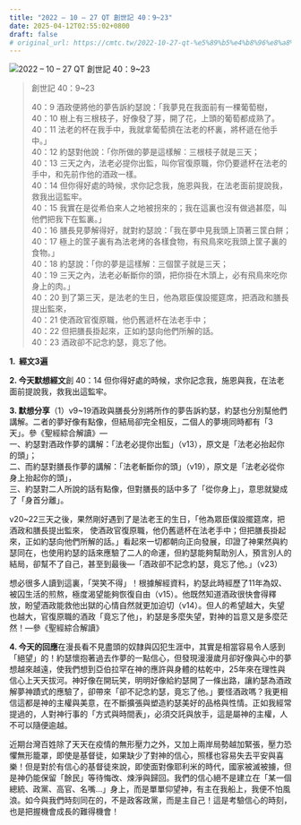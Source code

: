 ```yaml
---
title: "2022 – 10 – 27 QT 創世記 40：9~23"
date: 2025-04-12T02:55:02+0800
draft: false
# original_url: https://cmtc.tw/2022-10-27-qt-%e5%89%b5%e4%b8%96%e8%a8%98-40%ef%bc%9a923
---
```


![2022 – 10 – 27 QT 創世記 40：9\~23](/images/qt.jpg  "2022 – 10 – 27 QT 創世記 40：9\~23")

> 創世記 40：9\~23
>
> 40：9 酒政便將他的夢告訴約瑟說：「我夢見在我面前有一棵葡萄樹，  
> 40：10 樹上有三根枝子，好像發了芽，開了花，上頭的葡萄都成熟了。  
> 40：11 法老的杯在我手中，我就拿葡萄擠在法老的杯裏，將杯遞在他手中。」  
> 40：12 約瑟對他說：「你所做的夢是這樣解：三根枝子就是三天；  
> 40：13 三天之內，法老必提你出監，叫你官復原職，你仍要遞杯在法老的手中，和先前作他的酒政一樣。  
> 40：14 但你得好處的時候，求你記念我，施恩與我，在法老面前提說我，救我出這監牢。  
> 40：15 我實在是從希伯來人之地被拐來的；我在這裏也沒有做過甚麼，叫他們把我下在監裏。」  
> 40：16 膳長見夢解得好，就對約瑟說：「我在夢中見我頭上頂著三筐白餅；  
> 40：17 極上的筐子裏有為法老烤的各樣食物，有飛鳥來吃我頭上筐子裏的食物。」  
> 40：18 約瑟說：「你的夢是這樣解：三個筐子就是三天；  
> 40：19 三天之內，法老必斬斷你的頭，把你掛在木頭上，必有飛鳥來吃你身上的肉。」  
> 40：20 到了第三天，是法老的生日，他為眾臣僕設擺筵席，把酒政和膳長提出監來，  
> 40：21 使酒政官復原職，他仍舊遞杯在法老手中；  
> 40：22 但把膳長掛起來，正如約瑟向他們所解的話。  
> 40：23 酒政卻不記念約瑟，竟忘了他。

**1.  經文3遍**

**2. 今天默想經文**創 40：14 但你得好處的時候，求你記念我，施恩與我，在法老面前提說我，救我出這監牢。

**3. 默想分享**（1）v9\~19酒政與膳長分別將所作的夢告訴約瑟，約瑟也分別幫他們講解。二者的夢好像有點像，但結局卻完全相反，二個人的夢境同時都有「3天」。參《聖經綜合解讀》—  
一、約瑟對酒政作夢的講解：「法老必提你出監」（v13），原文是「法老必抬起你的頭」；  
二、而約瑟對膳長作夢的講解：「法老斬斷你的頭」（v19），原文是「法老必從你身上抬起你的頭」，  
三、約瑟對二人所說的話有點像，但對膳長的話中多了「從你身上」，意思就變成了「身首分離」。

v20\~22三天之後，果然剛好遇到了是法老王的生日，「他為眾臣僕設擺筵席，把酒政和膳長提出監來， 使酒政官復原職，他仍舊遞杯在法老手中；但把膳長掛起來，正如約瑟向他們所解的話。」看起來一切都朝向正向發展，印證了神果然與約瑟同在，也使用約瑟的話來應驗了二人的命運，但約瑟能夠幫助別人，預言別人的結局，卻幫不了自己，甚至到最後—「酒政卻不記念約瑟，竟忘了他。」（v23）

想必很多人讀到這裏，「哭笑不得」！根據解經資料，約瑟此時經歷了11年為奴、被囚生活的煎熬，極度渴望能夠恢復自由（v15）。他既然知道酒政很快會得釋放，盼望酒政能救他出獄的心情自然就更加迫切（v14）。但人的希望越大，失望也越大，官復原職的酒政「竟忘了他」，約瑟是多麼失望，對神的旨意又是多麼茫然！—參《聖經綜合解讀》

**4. 今天的回應**在漫長看不見盡頭的奴隸與囚犯生涯中，其實是相當容易令人感到「絕望」的！約瑟懷抱著過去作夢的一點信心，但發現漫漫歲月卻好像與心中的夢想越來越遠，使我們想到亞伯拉罕在神的應許與身體的枯乾中，25年來在理性與信心上天天拔河。神好像在開玩笑，明明好像給約瑟開了一條出路，讓約瑟為酒政解夢神蹟式的應驗了，卻帶來「卻不記念約瑟，竟忘了他。」要怪酒政嗎？我更相信這都是神的主權與美意，在不斷擴張與塑造約瑟美好的品格與性情。正如我經常提過的，人對神行事的「方式與時間表」，必須交託與放手，這是屬神的主權，人不可以隨便逾越。

近期台灣百姓除了天天在疫情的無形壓力之外，又加上兩岸局勢越加緊張，壓力恐懼無形籠罩，即使是基督徒，如果缺少了對神的信心，照樣也容易失去平安與喜樂！但是對於有信心的基督徒來說，即使面對像耶利米的時代，國家被滅被擄，但是神仍能保留「餘民」等待悔改、煉淨與歸回。我們的信心絕不是建立在「某一個總統、政黨、高官、名嘴…」身上，而是單單仰望神，有主在我船上，我便不怕風浪。如今與我們時刻同在的，不是政客政黨，而是主自己！這是考驗信心的時刻，也是把握機會成長的難得機會！